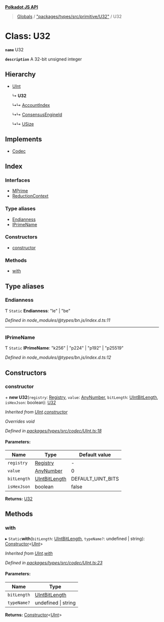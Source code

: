 **[Polkadot JS API](../README.md)**

> [Globals](../globals.md) / ["packages/types/src/primitive/U32"](../modules/_packages_types_src_primitive_u32_.md) / U32

# Class: U32

**`name`** U32

**`description`** 
A 32-bit unsigned integer

## Hierarchy

* [UInt](_packages_types_src_codec_uint_.uint.md)

  ↳ **U32**

  ↳↳ [AccountIndex](_packages_types_src_generic_accountindex_.accountindex.md)

  ↳↳ [ConsensusEngineId](_packages_types_src_generic_consensusengineid_.consensusengineid.md)

  ↳↳ [USize](_packages_types_src_primitive_usize_.usize.md)

## Implements

* [Codec](../interfaces/_packages_types_src_types_codec_.codec.md)

## Index

### Interfaces

* [MPrime](../interfaces/_packages_types_src_primitive_u32_.u32.mprime.md)
* [ReductionContext](../interfaces/_packages_types_src_primitive_u32_.u32.reductioncontext.md)

### Type aliases

* [Endianness](_packages_types_src_primitive_u32_.u32.md#endianness)
* [IPrimeName](_packages_types_src_primitive_u32_.u32.md#iprimename)

### Constructors

* [constructor](_packages_types_src_primitive_u32_.u32.md#constructor)

### Methods

* [with](_packages_types_src_primitive_u32_.u32.md#with)

## Type aliases

### Endianness

Ƭ `Static` **Endianness**: \"le\" \| \"be\"

*Defined in node_modules/@types/bn.js/index.d.ts:11*

___

### IPrimeName

Ƭ `Static` **IPrimeName**: \"k256\" \| \"p224\" \| \"p192\" \| \"p25519\"

*Defined in node_modules/@types/bn.js/index.d.ts:12*

## Constructors

### constructor

\+ **new U32**(`registry`: [Registry](../interfaces/_packages_types_src_types_registry_.registry.md), `value`: [AnyNumber](../modules/_packages_types_src_types_helpers_.md#anynumber), `bitLength`: [UIntBitLength](../modules/_packages_types_src_codec_abstractint_.md#uintbitlength), `isHexJson`: boolean): [U32](_packages_types_src_primitive_u32_.u32.md)

*Inherited from [UInt](_packages_types_src_codec_uint_.uint.md).[constructor](_packages_types_src_codec_uint_.uint.md#constructor)*

*Overrides void*

*Defined in [packages/types/src/codec/UInt.ts:18](https://github.com/polkadot-js/api/blob/95c4f03bc/packages/types/src/codec/UInt.ts#L18)*

#### Parameters:

Name | Type | Default value |
------ | ------ | ------ |
`registry` | [Registry](../interfaces/_packages_types_src_types_registry_.registry.md) | - |
`value` | [AnyNumber](../modules/_packages_types_src_types_helpers_.md#anynumber) | 0 |
`bitLength` | [UIntBitLength](../modules/_packages_types_src_codec_abstractint_.md#uintbitlength) | DEFAULT_UINT_BITS |
`isHexJson` | boolean | false |

**Returns:** [U32](_packages_types_src_primitive_u32_.u32.md)

## Methods

### with

▸ `Static`**with**(`bitLength`: [UIntBitLength](../modules/_packages_types_src_codec_abstractint_.md#uintbitlength), `typeName?`: undefined \| string): [Constructor](../interfaces/_packages_types_src_types_codec_.constructor.md)\<[UInt](_packages_types_src_codec_uint_.uint.md)>

*Inherited from [UInt](_packages_types_src_codec_uint_.uint.md).[with](_packages_types_src_codec_uint_.uint.md#with)*

*Defined in [packages/types/src/codec/UInt.ts:23](https://github.com/polkadot-js/api/blob/95c4f03bc/packages/types/src/codec/UInt.ts#L23)*

#### Parameters:

Name | Type |
------ | ------ |
`bitLength` | [UIntBitLength](../modules/_packages_types_src_codec_abstractint_.md#uintbitlength) |
`typeName?` | undefined \| string |

**Returns:** [Constructor](../interfaces/_packages_types_src_types_codec_.constructor.md)\<[UInt](_packages_types_src_codec_uint_.uint.md)>
